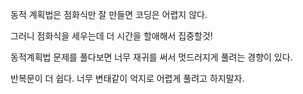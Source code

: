 동적 계획법은 점화식만 잘 만들면 코딩은 어렵지 않다.

그러니 점화식을 세우는데 더 시간을 할애해서 집중할것!


동적계획법 문제를 풀다보면 너무 재귀를 써서 멋드러지게 풀려는 경향이 있다.

반복문이 더 쉽다. 너무 변태같이 억지로 어렵게 풀려고 하지말자.

